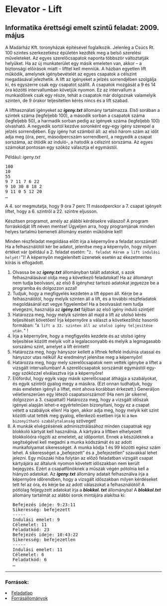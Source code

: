<h1>Elevator - Lift</h1>
<h2>Informatika érettségi emelt szintű feladat: 2009. május</h2>
<p>A Madárház Kft. toronyházak építésével foglalkozik. Jelenleg a Csúcs Rt. 100 szintes szerkezetkész épületén kezdték meg a belső szerelési műveleteket. Az egyes szerelőcsapatok naponta többször változtatják helyüket. Ha az új munkaterület egy másik emeleten van, akkor – a biztonsági előírások miatt – lifttel kell menniük. A házban egyetlen lift működik, amelynek igénybevételét az egyes csapatok a célszint megadásával jelezhetik. A lift az igényeket a jelzés sorrendjében szolgálja ki, és egyszerre csak egy csapatot szállít. A csapatok mozgását a 9 és 14 óra közötti intervallumban követjük nyomon. Ez az intervallum a munkaidőnek csak egy része, tehát a csapatok már dolgoznak valamelyik szinten, de 9 órakor teljesítetlen kérés nincs és a lift szabad.</p>
<p>A lifthasználati igényeket az <b><em>igeny.txt</em></b> állomány tartalmazza. Első sorában a szintek száma (legfeljebb 100), a második sorban a csapatok száma (legfeljebb 50), a harmadik sorban pedig az igények száma (legfeljebb 100) olvasható. A negyedik sortól kezdve soronként egy-egy igény szerepel a jelzés sorrendjében. Egy igény hat számból áll: az első három szám az időt adja meg (óra, perc, másodpercszám sorrendben), a negyedik a csapat sorszáma, az ötödik az induló-, a hatodik a célszint sorszáma. Az egyes számokat pontosan egy szóköz választja el egymástól.</p>
<p>Például: <em>igeny.txt</em></p>
<pre>
100
10
55
9 7 11 7 6 22
9 10 30 8 18 2
9 11 0 5 12 20
…
</pre>
<p>A 4. sor megmutatja, hogy 9 óra 7 perc 11 másodperckor a 7. csapat igényelt liftet, hogy a 6. szintről a 22. szintre eljusson.</p>
<p>Készítsen programot, amely az alábbi kérdésekre válaszol! A program forráskódját lift néven mentse! Ügyeljen arra, hogy programjának minden helyes tartalmú bemeneti állomány esetén működnie kell!</p>
<p>Minden részfeladat megoldása előtt írja a képernyőre a feladat sorszámát! Ha a felhasználótól kér be adatot, jelenítse meg a képernyőn, hogy milyen értéket vár (például a 2. feladat esetén: "<code>2. feladat Kérem a lift indulási helyét!</code>")! A képernyőn megjelenített üzenetek esetén az ékezetmentes kiírás is elfogadott.</p>
<ol>
<li>Olvassa be az <b><em>igeny.txt</em></b> állományban talált adatokat, s azok felhasználásával oldja meg a következő feladatokat! Ha az állományt nem tudja beolvasni, az első 8 igényhez tartozó adatokat jegyezze be a programba és dolgozzon azzal!
<li>Tudjuk, hogy a megfigyelés kezdetén a lift éppen áll. Kérje be a felhasználótól, hogy melyik szinten áll a lift, és a további részfeladatok megoldásánál ezt vegye figyelembe! Ha a beolvasást nem tudja elvégezni, használja az <b><em>igény.txt</em></b> fájlban az első igény induló szintjét!
<li>Határozza meg, hogy melyik szinten áll majd a lift az utolsó kérés teljesítését követően! Írja képernyőre a választ a következőhöz hasonló formában: "<code>A lift a 33. szinten áll az utolsó igény teljesítése után.</code>" !</li>
<li>Írja a képernyőre, hogy a megfigyelés kezdete és az utolsó igény teljesítése között melyik volt a legalacsonyabb és melyik a legmagasabb sorszámú szint, amelyet a lift érintett!
<li>Határozza meg, hogy hányszor kellett a liftnek felfelé indulnia utassal és hányszor utas nélkül! Az eredményt jelenítse meg a képernyőn!
<li>Határozza meg, hogy mely szerelőcsapatok nem vették igénybe a liftet a vizsgált intervallumban! A szerelőcsapatok sorszámát egymástól egy-egy szóközzel elválasztva írja a képernyőre!
<li>Előfordul, hogy egyik vagy másik szerelőcsapat áthágja a szabályokat, és egyik szintről gyalog megy a másikra. (Ezt onnan tudhatjuk, hogy más emeleten igényli a liftet, mint ahova korábban érkezett.) Generáljon véletlenszerűen egy létező csapatsorszámot! (Ha nem jár sikerrel, dolgozzon a 3. csapattal!) Határozza meg, hogy a vizsgált időszak igényei alapján lehet-e egyértelműen bizonyítani, hogy ez a csapat vétett a szabályok ellen! Ha igen, akkor adja meg, hogy melyik két szint közötti utat tették meg gyalog, ellenkező esetben írja ki a <code>Nem bizonyítható szabálytalanság</code> szöveget!
<li>A munkák elvégzésének adminisztrálásához minden csapatnak egy blokkoló kártyát kell használnia. A kártyára a liftben elhelyezett blokkolóóra rögzíti az emeletet, az időpontot. Ennek a készüléknek a segítségével kell megadni a munka kódszámát és az adott munkafolyamat sikerességét. A munka kódja 1 és 99 közötti egész szám lehet. A sikerességet a „befejezett” és a „befejezetlen” szavakkal lehet jelezni. Egy műszaki hiba folytán az előző feladatban vizsgált csapat kártyájára az általunk nyomon követett időszakban nem került bejegyzés. Ezért a csapatfőnöknek a műszak végén pótolnia kell a hiányzó adatokat. Az <b><em>igeny.txt</em></b> állomány adatait felhasználva írja a képernyőre időrendben, hogy a vizsgált időszakban milyen kérdéseket tett fel az óra, és kérje be az adott válaszokat a felhasználótól! A pótlólag feljegyzett adatokat írja a <b><em>blokkol. txt</em></b> állományba! A <b><em>blokkol.txt</em></b> állomány tartalmát az alábbi sorok mintájára alakítsa ki:
<pre>
Befejezés ideje: 9:23:11
Sikeresség: befejezett
-----
Indulási emelet: 9
Célemelet: 11
Feladatkód: 23
Befejezés ideje: 10:43:22
Sikeresség: befejezetlen
-----
Indulási emelet: 11
Célemelet: 6
Feladatkód: 6
…
</pre>
</li>
</ol>
<hr>
<h3>Források:</h3>
<li><a href="https://www.oktatas.hu/pub_bin/dload/kozoktatas/erettsegi/feladatok2009tavasz/e_info_09maj_fl.pdf">Feladatlap</a>
<li><a href="https://www.oktatas.hu/pub_bin/dload/kozoktatas/erettsegi/feladatok2009tavasz/e_infofor_09maj_fl.zip">Forrásállományok</a>


